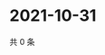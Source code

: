 # 2021-10-31

共 0 条

<!-- BEGIN WEIBO -->
<!-- 最后更新时间 Sun Oct 31 2021 18:15:10 GMT+0800 (China Standard Time) -->

<!-- END WEIBO -->

